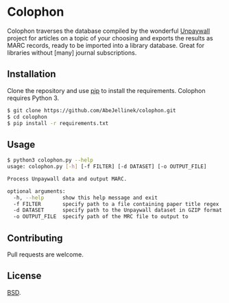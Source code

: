 # Colophon

Colophon traverses the database compiled by the wonderful [Unpaywall](https://unpaywall.org/) project for articles on a topic of your choosing and exports the results as MARC records, ready to be imported into a library database. Great for libraries without [many] journal subscriptions.

## Installation

Clone the repository and use [pip](https://pip.pypa.io/en/stable/) to install the requirements. Colophon requires Python 3.

```bash
$ git clone https://github.com/AbeJellinek/colophon.git
$ cd colophon
$ pip install -r requirements.txt
```

## Usage

```bash
$ python3 colophon.py --help
usage: colophon.py [-h] [-f FILTER] [-d DATASET] [-o OUTPUT_FILE]

Process Unpaywall data and output MARC.

optional arguments:
  -h, --help      show this help message and exit
  -f FILTER       specify path to a file containing paper title regex
  -d DATASET      specify path to the Unpaywall dataset in GZIP format
  -o OUTPUT_FILE  specify path of the MRC file to output to
```

## Contributing
Pull requests are welcome.

## License
[BSD](https://opensource.org/licenses/BSD-3-Clause).
